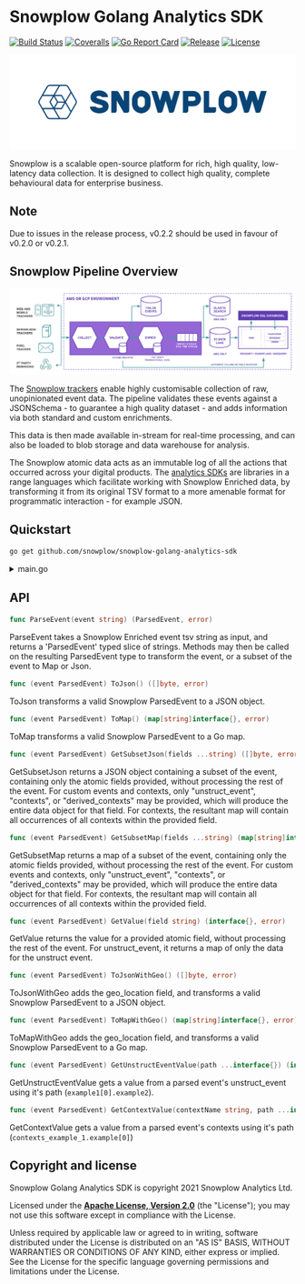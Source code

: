 # Snowplow Golang Analytics SDK

[![Build Status][gh-actions-image]][gh-actions] [![Coveralls][coveralls-image]][coveralls] [![Go Report Card][goreport-image]][goreport] [![Release][release-image]][releases] [![License][license-image]][license]

![snowplow-logo](media/snowplow_logo.png)

Snowplow is a scalable open-source platform for rich, high quality, low-latency data collection. It is designed to collect high quality, complete behavioural data for enterprise business.

## Note
Due to issues in the release process, v0.2.2 should be used in favour of v0.2.0 or v0.2.1.

## Snowplow Pipeline Overview

![snowplow-pipeline](media/snowplow_architecture.png)

The [Snowplow trackers][tracker-docs] enable highly customisable collection of raw, unopinionated event data. The pipeline validates these events against a JSONSchema - to guarantee a high quality dataset - and adds information via both standard and custom enrichments.

This data is then made available in-stream for real-time processing, and can also be loaded to blob storage and data warehouse for analysis.

The Snowplow atomic data acts as an immutable log of all the actions that occurred across your digital products. The [analytics SDKs][sdk-docs] are libraries in a range languages which facilitate working with Snowplow Enriched data, by transforming it from its original TSV format to a more amenable format for programmatic interaction - for example JSON.

## Quickstart

```bash
go get github.com/snowplow/snowplow-golang-analytics-sdk
```

<details> 
<summary>main.go</summary>

```go
package main

import (
    "fmt"

    "github.com/pkg/errors"

    "github.com/snowplow/snowplow-golang-analytics-sdk/analytics"
)

var (
    event      = `test-data1	pc	2019-05-10 14:40:37.436	2019-05-10 14:40:35.972	2019-05-10 14:40:35.551	unstruct	e9234345-f042-46ad-b1aa-424464066a33			py-0.8.2	ssc-0.15.0-googlepubsub	beam-enrich-0.2.0-common-0.36.0	user<built-in function input>	18.194.133.57				d26822f5-52cc-4292-8f77-14ef6b7a27e2																																									{"schema":"iglu:com.snowplowanalytics.snowplow/unstruct_event/jsonschema/1-0-0","data":{"schema":"iglu:com.snowplowanalytics.snowplow/add_to_cart/jsonschema/1-0-0","data":{"sku":"item41","quantity":2,"unitPrice":32.4,"currency":"RON"}}}																			python-requests/2.21.0																																										2019-05-10 14:40:35.000			{"schema":"iglu:com.snowplowanalytics.snowplow/contexts/jsonschema/1-0-1","data":[{"schema":"iglu:nl.basjes/yauaasd_context/jsonschema/1-0-0","data":{"deviceBrand":"Unknown","deviceName":"Unknown","operatingSystemName":"Unknown","agentVersionMajor":"2","layoutEngineVersionMajor":"??","deviceClass":"Unknown","agentNameVersionMajor":"python-requests 2","operatingSystemClass":"Unknown","layoutEngineName":"Unknown","agentName":"python-requests","agentVersion":"2.21.0","layoutEngineClass":"Unknown","agentNameVersion":"python-requests 2.21.0","operatingSystemVersion":"??","agentClass":"Special","layoutEngineVersion":"??"}},{"schema":"iglu:nl.basjes/yauaa_context/jsonschema/1-0-0","data":{"deviceBrand":"Unknown","deviceName":"Unknown","operatingSystemName":"Unknown","agentVersionMajor":"2","layoutEngineVersionMajor":"??","deviceClass":"Unknown","agentNameVersionMajor":"python-requests 2","operatingSystemClass":"Unknown","layoutEngineName":"Unknown","agentName":"python-requests","agentVersion":"2.21.0","layoutEngineClass":"Unknown","agentNameVersion":"python-requests 2.21.0","operatingSystemVersion":"??","agentClass":"Special","layoutEngineVersion":"??"}}, {"schema":"iglu:nl.basjes/yauaa_context/jsonschema/1-0-0","data":{"deviceBrand":"Unknown","deviceName":"Unknown","operatingSystemName":"Unknown","agentVersionMajor":"2","layoutEngineVersionMajor":"??","deviceClass":"Unknown","agentNameVersionMajor":"python-requests 2","operatingSystemClass":"Unknown","layoutEngineName":"Unknown","agentName":"python-requests","agentVersion":"2.21.0","layoutEngineClass":"Unknown","agentNameVersion":"python-requests 2.21.0","operatingSystemVersion":"??","agentClass":"Special","layoutEngineVersion":"??"}}]}		2019-05-10 14:40:35.972	com.snowplowanalytics.snowplow	add_to_cart	jsonschema	1-0-0		`
    valueToGet = `platform`
)

func main() {
    // parse the enriched event string
    parsedEvent, err := analytics.ParseEvent(event)
    if err != nil {
        fmt.Println(errors.Errorf(`error parsing event: %v`, err))
        return  
    }

    // Get specific value from event
    _, err = parsedEvent.GetValue(valueToGet)
    if err != nil {
        fmt.Println(errors.Errorf(`error getting value %s from event: %v`, valueToGet, err))
        return
    }
    
    // Get object in JSON format
    _, err = parsedEvent.ToJson()
    if err != nil {
        fmt.Println(errors.Errorf(`error converting parsed event to JSON: %v`, err))
        return
    }
    
    // Get object in map format
    _, err = parsedEvent.ToMap()
    if err != nil {
        fmt.Println(errors.Errorf(`error converting parsed event to map: %v`, err))
        return
    }
    
    // Get a JSON of values for a set of canonical fields
    _, err = parsedEvent.GetSubsetJson("page_url", "unstruct_event")
    if err != nil {
        fmt.Println(errors.Errorf(`error getting subset JSON: %v`, err))
        return
    }
    
    // Get a map of values for a set of canonical fields
    _, err = parsedEvent.GetSubsetMap("page_url", "domain_userid", "contexts", "derived_contexts")
    if err != nil {
        fmt.Println(errors.Errorf(`error getting subset map: %v`, err))
        return
    }
    
    // Get a value from all contexts using its path
    _, err = parsedEvent.GetContextValue(`fieldToRetrieve`, `subfieldToRetrieve`, 1) // context.fieldToRetrieve.subfieldToRetrieve[1]
    if err != nil {
        fmt.Println(errors.Errorf(`error getting context value: %v`, err))
        return
    }
    
    // Get a value from the unstruct_event field using its path
    _, err = parsedEvent.GetContextValue(`snowplow_add_to_cart_1`, `currency`, 0) // unstruct_event.snowplow_add_to_cart_1.currency[0]
    if err != nil {
        fmt.Println(errors.Errorf(`error getting unstruct_event value: %v`, err))
        return
    }
}
```
</details>

## API

```go
func ParseEvent(event string) (ParsedEvent, error)
```

ParseEvent takes a Snowplow Enriched event tsv string as input, and returns a 'ParsedEvent' typed slice of strings.
Methods may then be called on the resulting ParsedEvent type to transform the event, or a subset of the event to Map or Json.

```go
func (event ParsedEvent) ToJson() ([]byte, error)
```

ToJson transforms a valid Snowplow ParsedEvent to a JSON object.

```go
func (event ParsedEvent) ToMap() (map[string]interface{}, error)
```

ToMap transforms a valid Snowplow ParsedEvent to a Go map.

```go
func (event ParsedEvent) GetSubsetJson(fields ...string) ([]byte, error)
```

GetSubsetJson returns a JSON object containing a subset of the event, containing only the atomic fields provided, without processing the rest of the event.
For custom events and contexts, only "unstruct_event", "contexts", or "derived_contexts" may be provided, which will produce the entire data object for that field.
For contexts, the resultant map will contain all occurrences of all contexts within the provided field.

```go
func (event ParsedEvent) GetSubsetMap(fields ...string) (map[string]interface{}, error)
```

GetSubsetMap returns a map of a subset of the event, containing only the atomic fields provided, without processing the rest of the event.
For custom events and contexts, only "unstruct_event", "contexts", or "derived_contexts" may be provided, which will produce the entire data object for that field.
For contexts, the resultant map will contain all occurrences of all contexts within the provided field.

```go
func (event ParsedEvent) GetValue(field string) (interface{}, error)
```

GetValue returns the value for a provided atomic field, without processing the rest of the event.
For unstruct_event, it returns a map of only the data for the unstruct event.

```go
func (event ParsedEvent) ToJsonWithGeo() ([]byte, error)
```

ToJsonWithGeo adds the geo_location field, and transforms a valid Snowplow ParsedEvent to a JSON object.

```go
func (event ParsedEvent) ToMapWithGeo() (map[string]interface{}, error)
```

ToMapWithGeo adds the geo_location field, and transforms a valid Snowplow ParsedEvent to a Go map.

```go
func (event ParsedEvent) GetUnstructEventValue(path ...interface{}) (interface{}, error) {
```

GetUnstructEventValue gets a value from a parsed event's unstruct_event using it's path (`example1[0].example2`).

```go
func (event ParsedEvent) GetContextValue(contextName string, path ...interface{}) (interface{}, error) {
```

GetContextValue gets a value from a parsed event's contexts using it's path (`contexts_example_1.example[0]`)
## Copyright and license

Snowplow Golang Analytics SDK is copyright 2021 Snowplow Analytics Ltd.

Licensed under the **[Apache License, Version 2.0][license]** (the "License");
you may not use this software except in compliance with the License.

Unless required by applicable law or agreed to in writing, software
distributed under the License is distributed on an "AS IS" BASIS,
WITHOUT WARRANTIES OR CONDITIONS OF ANY KIND, either express or implied.
See the License for the specific language governing permissions and
limitations under the License.

[gh-actions-image]: https://github.com/snowplow/snowplow-golang-analytics-sdk/workflows/Test/badge.svg?branch=master
[gh-actions]: https://github.com/snowplow/snowplow-golang-analytics-sdk/actions

[coveralls-image]: https://coveralls.io/repos/github/snowplow/snowplow-golang-analytics-sdk/badge.svg?branch=master
[coveralls]: https://coveralls.io/github/snowplow-golang-analytics-sdk/snowplow?branch=master

[release-image]: https://img.shields.io/github/v/release/snowplow/snowplow-golang-analytics-sdk?include_prereleases
[releases]: https://img.shields.io/github/v/release/snowplow/snowplow-golang-analytics-sdk

[license-image]: http://img.shields.io/badge/license-Apache--2-blue.svg?style=flat
[license]: http://www.apache.org/licenses/LICENSE-2.0

[tracker-docs]: https://docs.snowplowanalytics.com/docs/collecting-data/collecting-from-own-applications/
[sdk-docs]: https://docs.snowplowanalytics.com/docs/modeling-your-data/analytics-sdk/

[goreport]: https://goreportcard.com/report/github.com/snowplow/snowplow-golang-analytics-sdk
[goreport-image]: https://goreportcard.com/badge/github.com/snowplow/snowplow-golang-analytics-sdk
